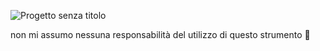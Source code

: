 




![Progetto senza titolo](https://github.com/user-attachments/assets/7e75b7a8-6714-4305-9c0b-d106a0e74328)



non mi assumo nessuna responsabilità del utilizzo di questo strumento 🚨




